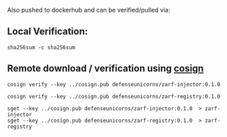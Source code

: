 Also pushed to dockerhub and can be verified/pulled via:

## Local Verification:

```
sha256sum -c sha256sum
```

## Remote download / verification using [cosign](https://github.com/sigstore/cosign)

```
cosign verify --key ../cosign.pub defenseunicorns/zarf-injector:0.1.0

cosign verify --key ../cosign.pub defenseunicorns/zarf-registry:0.1.0

sget --key ../cosign.pub defenseunicorns/zarf-injector:0.1.0  > zarf-injector
sget --key ../cosign.pub defenseunicorns/zarf-registry:0.1.0  > zarf-registry
```
